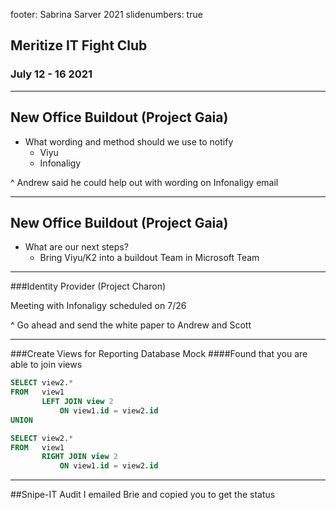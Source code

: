 footer: Sabrina Sarver 2021
slidenumbers: true

## Meritize IT Fight Club
### July 12 - 16 2021

---

## New Office Buildout (Project Gaia)
- What wording and method should we use to notify
    * Viyu
    * Infonaligy
  
^ Andrew said he could help out with wording on Infonaligy email

---

## New Office Buildout (Project Gaia) 
- What are our next steps?
    * Bring Viyu/K2 into a buildout Team in Microsoft Team

---

###Identity Provider (Project Charon)

Meeting with Infonaligy scheduled on 7/26

^ Go ahead and send the white paper to Andrew and Scott

---

###Create Views for Reporting Database Mock
####Found that you are able to join views
```SQL
SELECT view2.*
FROM   view1
       LEFT JOIN view 2
           ON view1.id = view2.id
UNION

SELECT view2.*
FROM   view1
       RIGHT JOIN view 2
           ON view1.id = view2.id
```
---

##Snipe-IT Audit
I emailed Brie and copied you to get the status